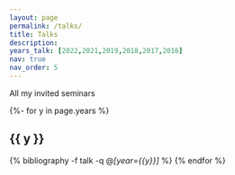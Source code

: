 ```yaml
---
layout: page
permalink: /talks/
title: Talks
description: 
years_talk: [2022,2021,2019,2018,2017,2016]
nav: true
nav_order: 5
---
```



<p markdown="1"> 
All my invited seminars
</p>





<div class="publications">


{%- for y in page.years %}    
    <h2 class="year">{{ y }}</h2>
        {% bibliography -f talk -q @*[year={{y}}]* %}
{% endfor %}



</div>